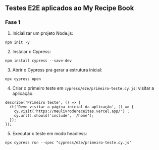 ## Testes E2E aplicados ao My Recipe Book

### Fase 1

1. Inicializar um projeto Node.js:

```
npm init -y
```

2. Instalar o Cypress:

```
npm install cypress --save-dev
```

3. Abrir o Cypress pra gerar a estrutura inicial:

```
npx cypress open
```

4. Criar o primeiro teste em `cypress/e2e/primeiro-teste.cy.js`; visitar a aplicação:

```
describe('Primeiro teste', () => {
  it('Deve visitar a página inicial da aplicação', () => {
    cy.visit('https://meulivrodereceitas.vercel.app/') ;
    cy.url().should('include', '/home');
  });
});
```

5. Executar o teste em modo headless:

```
npx cypress run --spec "cypress/e2e/primeiro-teste.cy.js"

```
